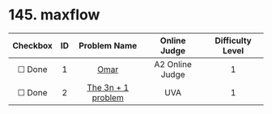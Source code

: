 # 145. maxflow


| Checkbox | ID | Problem Name|Online Judge|Difficulty Level|
|:---:|:---:|:---:|:---:|:---:|
|&#9744; Done|1|[Omar](p?ID=1)|A2 Online Judge|1|
|&#9744; Done|2|[The 3n + 1 problem](https://uva.onlinejudge.org/index.php?option=onlinejudge&page=show_problem&problem=36)|UVA|1|
